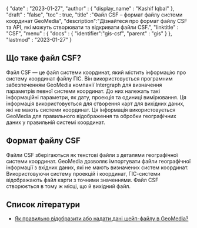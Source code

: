 {
  "date" : "2023-01-27",
  "author" : {
    "display_name" : "Kashif Iqbal"
},
  "draft" : "false",
  "toc" : true,
  "title" :"Файл CSF – формат файлу системи координат GeoMedia",
  "description":"Дізнайтеся про формат файлу CSF та API, які можуть створювати та відкривати файли CSF.",
  "linktitle" : "CSF",
  "menu" : {
    "docs" : {
      "identifier":"gis-csf",
      "parent" : "gis"
}
},
  "lastmod" : "2023-01-27"
}

## Що таке файл CSF?

Файл CSF — це файл системи координат, який містить інформацію про систему координат файлу ГІС. Він використовується програмним забезпеченням GeoMedia компанії Intergraph для визначення параметрів певної системи координат. До них належать такі інформаційні параметри, як дату, проекція та одиниці вимірювання. Ця інформація використовується для створення карт для вихідних даних, які не мають системи координат. Ця інформація використовується GeoMedia для правильного відображення та обробки географічних даних у правильній системі координат.

## Формат файлу CSF

Файли CSF зберігаються як текстові файли з деталями географічної системи координат. GeoMedia дозволяє імпортувати файли географічної інформації з вхідних даних, які не мають визначених систем координат. Використовуючи систему проекцій і координат, ГІС-системи відображають файл карти з точними значеннями. Файл CSF створюється в тому ж місці, що й вихідний файл.

## Список літератури

* [Як правильно відобразити або надати дані шейп-файлу в GeoMedia?](https://supportsi.hexagon.com/help/s/article/How-do-you-correctly-display-or-serve-shapefile-data-into?language=en_US)

